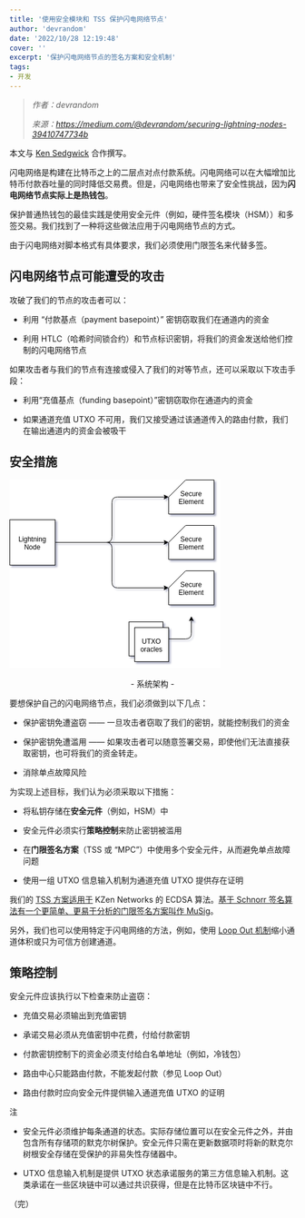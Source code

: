 ```yaml
---
title: '使用安全模块和 TSS 保护闪电网络节点'
author: 'devrandom'
date: '2022/10/28 12:19:48'
cover: ''
excerpt: '保护闪电网络节点的签名方案和安全机制'
tags:
- 开发
---
```



> *作者：devrandom*
> 
> *来源：<https://medium.com/@devrandom/securing-lightning-nodes-39410747734b>*



本文与 [Ken Sedgwick](https://medium.com/u/f63fc9b03017?source=post_page-----39410747734b--------------------------------) 合作撰写。

闪电网络是构建在比特币之上的二层点对点付款系统。闪电网络可以在大幅增加比特币付款吞吐量的同时降低交易费。但是，闪电网络也带来了安全性挑战，因为**闪电网络节点实际上是热钱包**。

保护普通热钱包的最佳实践是使用安全元件（例如，硬件签名模块（HSM））和多签交易。我们找到了一种将这些做法应用于闪电网络节点的方式。

由于闪电网络对脚本格式有具体要求，我们必须使用门限签名来代替多签。

## 闪电网络节点可能遭受的攻击

攻破了我们的节点的攻击者可以：

- 利用 “付款基点（payment basepoint）” 密钥窃取我们在通道内的资金

- 利用 HTLC（哈希时间锁合约）和节点标识密钥，将我们的资金发送给他们控制的闪电网络节点

如果攻击者与我们的节点有连接或侵入了我们的对等节点，还可以采取以下攻击手段：

- 利用“充值基点（funding basepoint）”密钥窃取你在通道内的资金

- 如果通道充值 UTXO 不可用，我们又接受通过该通道传入的路由付款，我们在输出通道内的资金会被吸干

## 安全措施

![img](../images/securing-lightning-nodes/6ofUTgA.png)

<p style="text-align:center">- 系统架构 -</p>


要想保护自己的闪电网络节点，我们必须做到以下几点：

- 保护密钥免遭盗窃 —— 一旦攻击者窃取了我们的密钥，就能控制我们的资金

- 保护密钥免遭滥用 —— 如果攻击者可以随意签署交易，即使他们无法直接获取密钥，也可将我们的资金转走。

- 消除单点故障风险

为实现上述目标，我们认为必须采取以下措施：

- 将私钥存储在**安全元件**（例如，HSM）中

- 安全元件必须实行**策略控制**来防止密钥被滥用

- 在**门限签名方案**（TSS 或 “MPC”）中使用多个安全元件，从而避免单点故障问题

- 使用一组 UTXO 信息输入机制为通道充值 UTXO 提供存在证明 

我们的 [TSS 方案适用于](https://github.com/KZen-networks/multi-party-ecdsa/) KZen Networks 的 ECDSA 算法。[基于 Schnorr 签名算法有一个更简单、更易于分析的门限签名方案叫作 MuSig](https://github.com/ElementsProject/secp256k1-zkp/blob/secp256k1-zkp/src/modules/musig/musig.md)。

另外，我们也可以使用特定于闪电网络的方法，例如，使用 [Loop Out 机制](https://github.com/lightninglabs/loop)缩小通道体积或只为可信方创建通道。

## 策略控制

安全元件应该执行以下检查来防止盗窃：

- 充值交易必须输出到充值密钥

- 承诺交易必须从充值密钥中花费，付给付款密钥

- 付款密钥控制下的资金必须支付给白名单地址（例如，冷钱包）

- 路由中心只能路由付款，不能发起付款（参见 Loop Out）

- 路由付款时应向安全元件提供输入通道充值 UTXO 的证明

注

- 安全元件必须维护每条通道的状态。实际存储位置可以在安全元件之外，并由包含所有存储项的默克尔树保护。安全元件只需在更新数据项时将新的默克尔树根安全存储在受保护的非易失性存储器中。

- UTXO 信息输入机制是提供 UTXO 状态承诺服务的第三方信息输入机制。这类承诺在一些区块链中可以通过共识获得，但是在比特币区块链中不行。

（完）